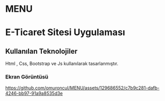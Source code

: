 # MENU

<h1> E-Ticaret Sitesi Uygulaması</h1>
 

<h2> Kullanılan Teknolojiler </h2>

Html , Css, Bootstrap ve Js kullanılarak tasarlanmıştır.

<h3> Ekran Görüntüsü </h3>


https://github.com/omuroncul/MENU/assets/129686552/c7b9c281-dafb-4246-bb97-91a9a8535d3e

